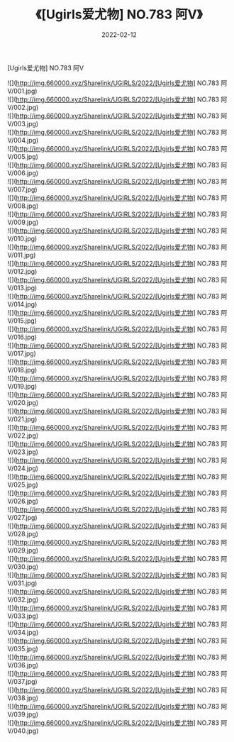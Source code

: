 ﻿---
layout: post
title:  《[Ugirls爱尤物] NO.783 阿V》
date:   2022-02-12
img: http://img.660000.xyz/Sharelink/UGIRLS/2022/[Ugirls爱尤物] NO.783 阿V/000.jpg
categories: [美女, 清纯, 唯美]
---

[Ugirls爱尤物] NO.783 阿V

 ![](http://img.660000.xyz/Sharelink/UGIRLS/2022/[Ugirls爱尤物] NO.783 阿V/001.jpg) <br>![](http://img.660000.xyz/Sharelink/UGIRLS/2022/[Ugirls爱尤物] NO.783 阿V/002.jpg) <br>![](http://img.660000.xyz/Sharelink/UGIRLS/2022/[Ugirls爱尤物] NO.783 阿V/003.jpg) <br>![](http://img.660000.xyz/Sharelink/UGIRLS/2022/[Ugirls爱尤物] NO.783 阿V/004.jpg) <br>![](http://img.660000.xyz/Sharelink/UGIRLS/2022/[Ugirls爱尤物] NO.783 阿V/005.jpg) <br>![](http://img.660000.xyz/Sharelink/UGIRLS/2022/[Ugirls爱尤物] NO.783 阿V/006.jpg) <br>![](http://img.660000.xyz/Sharelink/UGIRLS/2022/[Ugirls爱尤物] NO.783 阿V/007.jpg) <br>![](http://img.660000.xyz/Sharelink/UGIRLS/2022/[Ugirls爱尤物] NO.783 阿V/008.jpg) <br>![](http://img.660000.xyz/Sharelink/UGIRLS/2022/[Ugirls爱尤物] NO.783 阿V/009.jpg) <br>![](http://img.660000.xyz/Sharelink/UGIRLS/2022/[Ugirls爱尤物] NO.783 阿V/010.jpg) <br>![](http://img.660000.xyz/Sharelink/UGIRLS/2022/[Ugirls爱尤物] NO.783 阿V/011.jpg) <br>![](http://img.660000.xyz/Sharelink/UGIRLS/2022/[Ugirls爱尤物] NO.783 阿V/012.jpg) <br>![](http://img.660000.xyz/Sharelink/UGIRLS/2022/[Ugirls爱尤物] NO.783 阿V/013.jpg) <br>![](http://img.660000.xyz/Sharelink/UGIRLS/2022/[Ugirls爱尤物] NO.783 阿V/014.jpg) <br>![](http://img.660000.xyz/Sharelink/UGIRLS/2022/[Ugirls爱尤物] NO.783 阿V/015.jpg) <br>![](http://img.660000.xyz/Sharelink/UGIRLS/2022/[Ugirls爱尤物] NO.783 阿V/016.jpg) <br>![](http://img.660000.xyz/Sharelink/UGIRLS/2022/[Ugirls爱尤物] NO.783 阿V/017.jpg) <br>![](http://img.660000.xyz/Sharelink/UGIRLS/2022/[Ugirls爱尤物] NO.783 阿V/018.jpg) <br>![](http://img.660000.xyz/Sharelink/UGIRLS/2022/[Ugirls爱尤物] NO.783 阿V/019.jpg) <br>![](http://img.660000.xyz/Sharelink/UGIRLS/2022/[Ugirls爱尤物] NO.783 阿V/020.jpg) <br>![](http://img.660000.xyz/Sharelink/UGIRLS/2022/[Ugirls爱尤物] NO.783 阿V/021.jpg) <br>![](http://img.660000.xyz/Sharelink/UGIRLS/2022/[Ugirls爱尤物] NO.783 阿V/022.jpg) <br>![](http://img.660000.xyz/Sharelink/UGIRLS/2022/[Ugirls爱尤物] NO.783 阿V/023.jpg) <br>![](http://img.660000.xyz/Sharelink/UGIRLS/2022/[Ugirls爱尤物] NO.783 阿V/024.jpg) <br>![](http://img.660000.xyz/Sharelink/UGIRLS/2022/[Ugirls爱尤物] NO.783 阿V/025.jpg) <br>![](http://img.660000.xyz/Sharelink/UGIRLS/2022/[Ugirls爱尤物] NO.783 阿V/026.jpg) <br>![](http://img.660000.xyz/Sharelink/UGIRLS/2022/[Ugirls爱尤物] NO.783 阿V/027.jpg) <br>![](http://img.660000.xyz/Sharelink/UGIRLS/2022/[Ugirls爱尤物] NO.783 阿V/028.jpg) <br>![](http://img.660000.xyz/Sharelink/UGIRLS/2022/[Ugirls爱尤物] NO.783 阿V/029.jpg) <br>![](http://img.660000.xyz/Sharelink/UGIRLS/2022/[Ugirls爱尤物] NO.783 阿V/030.jpg) <br>![](http://img.660000.xyz/Sharelink/UGIRLS/2022/[Ugirls爱尤物] NO.783 阿V/031.jpg) <br>![](http://img.660000.xyz/Sharelink/UGIRLS/2022/[Ugirls爱尤物] NO.783 阿V/032.jpg) <br>![](http://img.660000.xyz/Sharelink/UGIRLS/2022/[Ugirls爱尤物] NO.783 阿V/033.jpg) <br>![](http://img.660000.xyz/Sharelink/UGIRLS/2022/[Ugirls爱尤物] NO.783 阿V/034.jpg) <br>![](http://img.660000.xyz/Sharelink/UGIRLS/2022/[Ugirls爱尤物] NO.783 阿V/035.jpg) <br>![](http://img.660000.xyz/Sharelink/UGIRLS/2022/[Ugirls爱尤物] NO.783 阿V/036.jpg) <br>![](http://img.660000.xyz/Sharelink/UGIRLS/2022/[Ugirls爱尤物] NO.783 阿V/037.jpg) <br>![](http://img.660000.xyz/Sharelink/UGIRLS/2022/[Ugirls爱尤物] NO.783 阿V/038.jpg) <br>![](http://img.660000.xyz/Sharelink/UGIRLS/2022/[Ugirls爱尤物] NO.783 阿V/039.jpg) <br>![](http://img.660000.xyz/Sharelink/UGIRLS/2022/[Ugirls爱尤物] NO.783 阿V/040.jpg) <br>